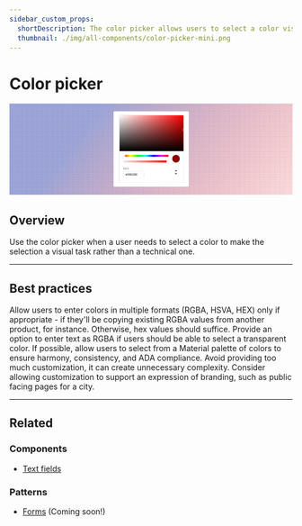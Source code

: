 ```yaml
---
sidebar_custom_props:
  shortDescription: The color picker allows users to select a color visually. It can produce values in formats such as Hex, RGBA and HSV.
  thumbnail: ./img/all-components/color-picker-mini.png
---
```


# Color picker

<ComponentVisual storybookUrl="https://forge.tylerdev.io/main/?path=/docs/components-color-picker--docs">

![](./images/color-picker.png)

</ComponentVisual>

## Overview

Use the color picker when a user needs to select a color to make the selection a visual task rather than a technical one.

---

## Best practices 

<DoDontGrid>
  <DoDontTextSection>
    <DoDontText type="do">Allow users to enter colors in multiple formats (RGBA, HSVA, HEX) only if appropriate - if they'll be copying existing RGBA values from another product, for instance. Otherwise, hex values should suffice.  </DoDontText>
    <DoDontText type="do">Provide an option to enter text as RGBA if users should be able to select a transparent color. </DoDontText>
    <DoDontText type="do">If possible, allow users to select from a Material palette of colors to ensure harmony, consistency, and ADA compliance.</DoDontText>
  </DoDontTextSection>
  <DoDontTextSection>
    <DoDontText type="dont">Avoid providing too much customization, it can create unnecessary complexity. Consider allowing customization to support an expression of branding, such as public facing pages for a city.</DoDontText>
  </DoDontTextSection>
</DoDontGrid>

---

## Related

### Components

- [Text fields](/components/fields/text-field)

### Patterns

- [Forms](#) (Coming soon!)
